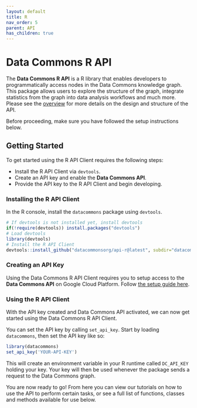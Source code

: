 ```yaml
---
layout: default
title: R
nav_order: 5
parent: API
has_children: true
---
```

# Data Commons R API

The **Data Commons R API** is a R library that enables developers to
programmatically access nodes in the Data Commons knowledge graph. This package
allows users to explore the structure of the graph, integrate statistics from
the graph into data analysis workflows and much more. Please see the [overview](/api)
for more details on the design and structure of the API.

Before proceeding, make sure you have followed the setup instructions below.

## Getting Started

To get started using the R API Client requires the following steps:

* Install the R API Client via `devtools`.
* Create an API key and enable the **Data Commons API**.
* Provide the API key to the R API Client and begin developing.

### Installing the R API Client

In the R console, install the `datacommons` package using `devtools`.

```r
# If devtools is not installed yet, install devtools
if(!require(devtools)) install.packages("devtools")
# Load devtools
library(devtools)
# Install the R API Client
devtools::install_github("datacommonsorg/api-r@latest", subdir="datacommons")
```

### Creating an API Key

Using the Data Commons R API Client requires you to setup access to the **Data Commons API** on Google Cloud Platform.
Follow [the setup guide here](/api/setup.html).

### Using the R API Client

With the API key created and Data Commons API activated, we can now get started
using the Data Commons R API Client.

You can set the API key by calling `set_api_key`.
Start by loading `datacommons`, then set the API key like so:

```r
library(datacommons)
set_api_key('YOUR-API-KEY')
```

This will create an environment variable in your R runtime called
`DC_API_KEY` holding your key. Your key will then be used whenever
the package sends a request to the Data Commons graph.

You are now ready to go! From here you can view our tutorials on how to use the
API to perform certain tasks, or see a full list of functions, classes and
methods available for use below.
